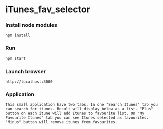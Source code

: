 # iTunes_fav_selector

### Install node modules
    npm install
    
### Run
    npm start
    
### Launch browser 
    http://localhost:3000

### Application

    This small application have two tabs. In one "Search Itunes" tab you can search for itunes. Result will display below as a list. "Plus" button on each itune will add Itunes to favourite list. On "My Favourite Itunes" tab you can see Itunes selected as favourites. "Minus" button will remove itunes from favourites.
